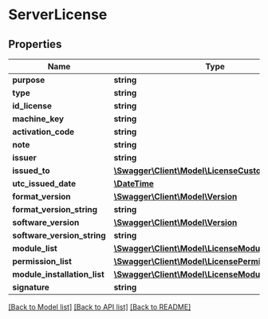 # ServerLicense

## Properties
Name | Type | Description | Notes
------------ | ------------- | ------------- | -------------
**purpose** | **string** |  | [optional] 
**type** | **string** |  | [optional] 
**id_license** | **string** |  | [optional] 
**machine_key** | **string** |  | [optional] 
**activation_code** | **string** |  | [optional] 
**note** | **string** |  | [optional] 
**issuer** | **string** |  | [optional] 
**issued_to** | [**\Swagger\Client\Model\LicenseCustomer**](LicenseCustomer.md) |  | [optional] 
**utc_issued_date** | [**\DateTime**](\DateTime.md) |  | [optional] 
**format_version** | [**\Swagger\Client\Model\Version**](Version.md) |  | [optional] 
**format_version_string** | **string** |  | [optional] 
**software_version** | [**\Swagger\Client\Model\Version**](Version.md) |  | [optional] 
**software_version_string** | **string** |  | [optional] 
**module_list** | [**\Swagger\Client\Model\LicenseModule[]**](LicenseModule.md) |  | [optional] 
**permission_list** | [**\Swagger\Client\Model\LicensePermission[]**](LicensePermission.md) |  | [optional] 
**module_installation_list** | [**\Swagger\Client\Model\LicenseModuleInstallation[]**](LicenseModuleInstallation.md) |  | [optional] 
**signature** | **string** |  | [optional] 

[[Back to Model list]](../README.md#documentation-for-models) [[Back to API list]](../README.md#documentation-for-api-endpoints) [[Back to README]](../README.md)


